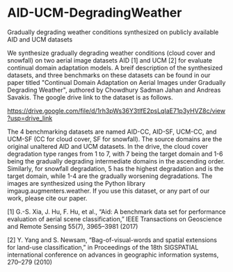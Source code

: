 # AID-UCM-DegradingWeather
Gradually degrading weather conditions synthesized on publicly available AID and UCM datasets

We synthesize gradually degrading weather conditions (cloud cover and snowfall) on two aerial image datasets AID [1] and UCM [2] for evaluate continual domain adaptation models. A breif description of the synthesized datasets, and three benchmarks on these datasets can be found in our paper titled "Continual Domain Adaptation on Aerial Images under Gradually Degrading Weather", authored by Chowdhury Sadman Jahan and Andreas Savakis. The google drive link to the dataset is as follows.

https://drive.google.com/file/d/1rh3pWs36Y3tlfE2psLqIaE71p3yHVZ8c/view?usp=drive_link

The 4 benchmarking datasets are named AID-CC, AID-SF, UCM-CC, and UCM-SF (CC for cloud cover, SF for snowfall). The source domains are the original unaltered AID and UCM datasets. In the drive, the cloud cover degradation type ranges from 1 to 7, with 7 being the target domain and 1-6 being the gradually degrading intermediate domains in the ascending order. Similarly, for snowfall degradation, 5 has the highest degradation and is the target domain, while 1-4 are the gradually worsening degradations. The images are synthesized using the Python library imgaug.augmenters.weather. If you use this dataset, or any part of our work, please cite our paper. 


[1] G.-S. Xia, J. Hu, F. Hu, et al., “Aid: A benchmark data set for performance evaluation of aerial scene classification,” IEEE Transactions on Geoscience and Remote Sensing 55(7), 3965–3981 (2017)

[2] Y. Yang and S. Newsam, “Bag-of-visual-words and spatial extensions for land-use classification,” in Proceedings of the 18th SIGSPATIAL international conference on advances in geographic information systems, 270–279 (2010)
